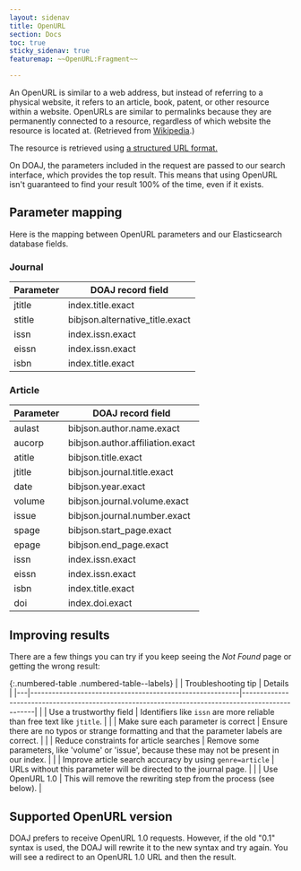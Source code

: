 ```yaml
---
layout: sidenav
title: OpenURL
section: Docs
toc: true
sticky_sidenav: true
featuremap: ~~OpenURL:Fragment~~

---
```


An OpenURL is similar to a web address, but instead of referring to a physical website, it refers to an article, book, patent, or other resource within a website. OpenURLs are similar to permalinks because they are permanently connected to a resource, regardless of which website the resource is located at. (Retrieved from [Wikipedia](https://en.wikipedia.org/wiki/OpenURL).)

The resource is retrieved using [a structured URL format.](http://hdl.handle.net/11213/19012)

On DOAJ, the parameters included in the request are passed to our search interface, which provides the top result. This means that using OpenURL isn't guaranteed to find your result 100% of the time, even if it exists.

## Parameter mapping

Here is the mapping between OpenURL parameters and our Elasticsearch database fields.

### Journal

| Parameter | DOAJ record field               |
|-----------|---------------------------------|
| jtitle    | index.title.exact               |
| stitle    | bibjson.alternative_title.exact |
| issn      | index.issn.exact                |
| eissn     | index.issn.exact                |
| isbn      | index.title.exact               |

### Article

| Parameter | DOAJ record field                |
|-----------|----------------------------------|
| aulast    | bibjson.author.name.exact        |
| aucorp    | bibjson.author.affiliation.exact |
| atitle    | bibjson.title.exact              |
| jtitle    | bibjson.journal.title.exact      |
| date      | bibjson.year.exact               |
| volume    | bibjson.journal.volume.exact     |
| issue     | bibjson.journal.number.exact     |
| spage     | bibjson.start_page.exact         |
| epage     | bibjson.end_page.exact           |
| issn      | index.issn.exact                 |
| eissn     | index.issn.exact                 |
| isbn      | index.title.exact                |
| doi       | index.doi.exact                  |

## Improving results

There are a few things you can try if you keep seeing the _Not Found_ page or getting the wrong result:

{:.numbered-table .numbered-table--labels}
|   | Troubleshooting tip                                      | Details                                                                                          |
|---|----------------------------------------------------------|--------------------------------------------------------------------------------------------------|
|   | Use a trustworthy field                                  | Identifiers like `issn` are more reliable than free text like `jtitle`.                          |
|   | Make sure each parameter is correct                      | Ensure there are no typos or strange formatting and that the parameter labels are correct.       |
|   | Reduce constraints for article searches                  | Remove some parameters, like 'volume' or 'issue', because these may not be present in our index. |
|   | Improve article search accuracy by using `genre=article` | URLs without this parameter will be directed to the journal page.                                |
|   | Use OpenURL 1.0                                          | This will remove the rewriting step from the process (see below).                                |

## Supported OpenURL version

DOAJ prefers to receive OpenURL 1.0 requests. However, if the old "0.1" syntax is used, the DOAJ will rewrite it to the new syntax and try again. You will see a redirect to an OpenURL 1.0 URL and then the result.

